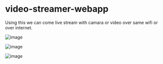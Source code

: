 # video-streamer-webapp

Using this we can come live stream with camara or video over same wifi or over internet.

![image](https://user-images.githubusercontent.com/65031177/163033511-0135abdd-d340-409e-b841-1f37992b724a.png)


![image](https://user-images.githubusercontent.com/65031177/163033596-bee28640-3fec-4e0d-af19-a839b0e0be02.png)


![image](https://user-images.githubusercontent.com/65031177/163034204-40c1bf5c-eee4-44ca-87e0-7d340615fd55.png)


